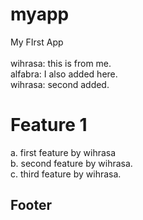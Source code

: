 # myapp
My FIrst App<br/>
<br/>
wihrasa: this is from me.<br/>
alfabra: I also added here.<br/>
wihrasa: second added.<br>

# Feature 1<br>
a. first feature by wihrasa<br>
b. second feature by wihrasa.<br/>
c. third feature by wihrasa.<br/>

## Footer
